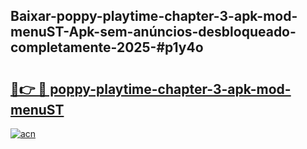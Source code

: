 ## Baixar-poppy-playtime-chapter-3-apk-mod-menuST-Apk-sem-anúncios-desbloqueado-completamente-2025-#p1y4o

# <h2><a href="https://ainizakaria.my?title=poppy-playtime-chapter-3-apk-mod-menuST&ref=22M">🔗👉 🔴 poppy-playtime-chapter-3-apk-mod-menuST</a></h2>

[![acn](https://github.com/user-attachments/assets/0f9c940e-d8b0-45ae-aac7-cd30a18b3e1c)](https://ainizakaria.my?title=poppy-playtime-chapter-3-apk-mod-menuST&ref=22M)

